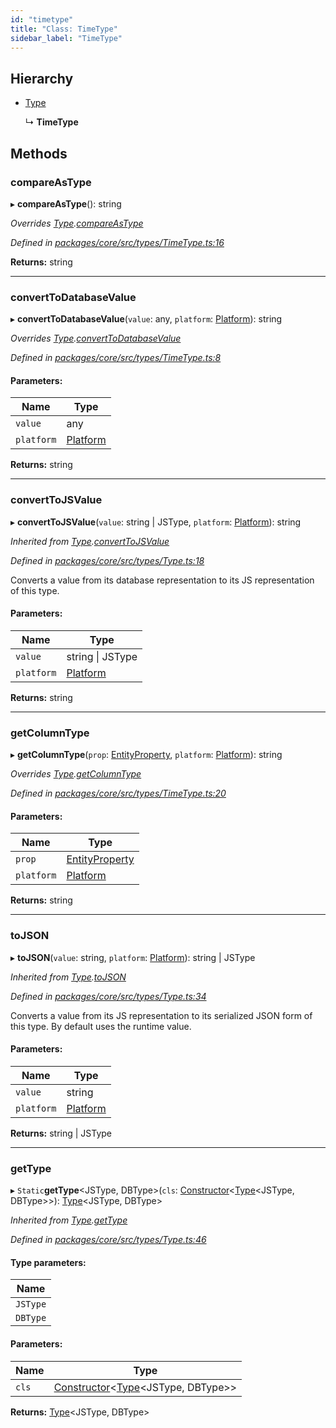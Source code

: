```yaml
---
id: "timetype"
title: "Class: TimeType"
sidebar_label: "TimeType"
---
```


## Hierarchy

* [Type](type.md)

  ↳ **TimeType**

## Methods

### compareAsType

▸ **compareAsType**(): string

*Overrides [Type](type.md).[compareAsType](type.md#compareastype)*

*Defined in [packages/core/src/types/TimeType.ts:16](https://github.com/mikro-orm/mikro-orm/blob/4249b052e/packages/core/src/types/TimeType.ts#L16)*

**Returns:** string

___

### convertToDatabaseValue

▸ **convertToDatabaseValue**(`value`: any, `platform`: [Platform](platform.md)): string

*Overrides [Type](type.md).[convertToDatabaseValue](type.md#converttodatabasevalue)*

*Defined in [packages/core/src/types/TimeType.ts:8](https://github.com/mikro-orm/mikro-orm/blob/4249b052e/packages/core/src/types/TimeType.ts#L8)*

#### Parameters:

Name | Type |
------ | ------ |
`value` | any |
`platform` | [Platform](platform.md) |

**Returns:** string

___

### convertToJSValue

▸ **convertToJSValue**(`value`: string \| JSType, `platform`: [Platform](platform.md)): string

*Inherited from [Type](type.md).[convertToJSValue](type.md#converttojsvalue)*

*Defined in [packages/core/src/types/Type.ts:18](https://github.com/mikro-orm/mikro-orm/blob/4249b052e/packages/core/src/types/Type.ts#L18)*

Converts a value from its database representation to its JS representation of this type.

#### Parameters:

Name | Type |
------ | ------ |
`value` | string \| JSType |
`platform` | [Platform](platform.md) |

**Returns:** string

___

### getColumnType

▸ **getColumnType**(`prop`: [EntityProperty](../interfaces/entityproperty.md), `platform`: [Platform](platform.md)): string

*Overrides [Type](type.md).[getColumnType](type.md#getcolumntype)*

*Defined in [packages/core/src/types/TimeType.ts:20](https://github.com/mikro-orm/mikro-orm/blob/4249b052e/packages/core/src/types/TimeType.ts#L20)*

#### Parameters:

Name | Type |
------ | ------ |
`prop` | [EntityProperty](../interfaces/entityproperty.md) |
`platform` | [Platform](platform.md) |

**Returns:** string

___

### toJSON

▸ **toJSON**(`value`: string, `platform`: [Platform](platform.md)): string \| JSType

*Inherited from [Type](type.md).[toJSON](type.md#tojson)*

*Defined in [packages/core/src/types/Type.ts:34](https://github.com/mikro-orm/mikro-orm/blob/4249b052e/packages/core/src/types/Type.ts#L34)*

Converts a value from its JS representation to its serialized JSON form of this type.
By default uses the runtime value.

#### Parameters:

Name | Type |
------ | ------ |
`value` | string |
`platform` | [Platform](platform.md) |

**Returns:** string \| JSType

___

### getType

▸ `Static`**getType**&#60;JSType, DBType>(`cls`: [Constructor](../index.md#constructor)&#60;[Type](type.md)&#60;JSType, DBType>>): [Type](type.md)&#60;JSType, DBType>

*Inherited from [Type](type.md).[getType](type.md#gettype)*

*Defined in [packages/core/src/types/Type.ts:46](https://github.com/mikro-orm/mikro-orm/blob/4249b052e/packages/core/src/types/Type.ts#L46)*

#### Type parameters:

Name |
------ |
`JSType` |
`DBType` |

#### Parameters:

Name | Type |
------ | ------ |
`cls` | [Constructor](../index.md#constructor)&#60;[Type](type.md)&#60;JSType, DBType>> |

**Returns:** [Type](type.md)&#60;JSType, DBType>
